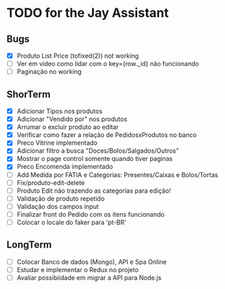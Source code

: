 # TODO for the Jay Assistant

## Bugs

- [x] Produto List Price (tofixed(2)) not working
- [ ] Ver em video como lidar com o key={row.\_id} não funcionando
- [ ] Paginação no working

## ShorTerm

- [x] Adicionar Tipos nos produtos
- [x] Adicionar "Vendido por" nos produtos
- [x] Arrumar o excluir produto ao editar
- [x] Verificar como fazer a relação de PedidosxProdutos no banco
- [x] Preco Vitrine implementado
- [x] Adicionar filtro a busca "Doces/Bolos/Salgados/Outros"
- [x] Mostrar o page control somente quando tiver paginas
- [x] Preco Encomenda implementado
- [ ] Add Medida por FATIA e Categorias: Presentes/Caixas e Bolos/Tortas
- [ ] Fix/produto-edit-delete
- [ ] Produto Edit não trazendo as categorias para edição!
- [ ] Validação de produto repetido
- [ ] Validação dos campos input
- [ ] Finalizar front do Pedido com os itens funcionando
- [ ] Colocar o locale do faker para 'pt-BR'

## LongTerm

- [ ] Colocar Banco de dados (Mongo), API e Spa Online
- [ ] Estudar e implementar o Redux no projeto
- [ ] Avaliar possibiidade em migrar a API para Node.js

